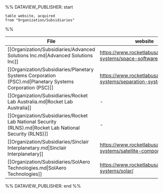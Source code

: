 %% DATAVIEW_PUBLISHER: start
```
table website, acquired 
from "Organization/Subsidiaries"
```
%%

| File                                                                                                      | website                                                          | acquired          |
| --------------------------------------------------------------------------------------------------------- | ---------------------------------------------------------------- | ----------------- |
| [[Organization/Subsidiaries/Advanced Solutions Inc.md\|Advanced Solutions Inc]]                           | https://www.rocketlabusa.com/space-systems/space-software/       | 2021 October      |
| [[Organization/Subsidiaries/Planetary Systems Corporation (PSC).md\|Planetary Systems Corporation (PSC)]] | https://www.rocketlabusa.com/space-systems/separation-systems/   | November 15, 2021 |
| [[Organization/Subsidiaries/Rocket Lab Australia.md\|Rocket Lab Australia]]                               | \-                                                               | \-                |
| [[Organization/Subsidiaries/Rocket Lab National Security (RLNS).md\|Rocket Lab National Security (RLNS)]] | \-                                                               | \-                |
| [[Organization/Subsidiaries/Sinclair Interplanetary.md\|Sinclair Interplanetary]]                         | https://www.rocketlabusa.com/space-systems/satellite-components/ | April 30, 2020    |
| [[Organization/Subsidiaries/SolAero Technologies.md\|SolAero Technologies]]                               | https://www.rocketlabusa.com/space-systems/solar/                | January 18, 2022  |

%% DATAVIEW_PUBLISHER: end %%
